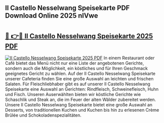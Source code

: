 ## Il Castello Nesselwang Speisekarte PDF Download Online 2025 nIVwe

# <h2><a href="http://gcacuh6.nevu.top/?p=Il+Castello+Nesselwang+Speisekarte">🔗 👉🔴 Il Castello Nesselwang Speisekarte 2025 PDF</a></h2>

[![Il Castello Nesselwang Speisekarte 2025 PDF](https://i.imgur.com/dBaPXMq.png)](http://gcacuh6.nevu.top/?p=Il+Castello+Nesselwang+Speisekarte)
In einem Restaurant oder Café bietet das Menü nicht nur eine Liste der angebotenen Gerichte, sondern auch die Möglichkeit, ein köstliches und für Ihren Geschmack geeignetes Gericht zu wählen. Auf der Il Castello Nesselwang Speisekarte unserer Cafeteria finden Sie eine große Auswahl an leichten und frischen Salaten. Für Fleischliebhaber gibt es auf unserer Il Castello Nesselwang Speisekarte eine Auswahl an Gerichten: Rindfleisch, Schweinefleisch, Huhn und Fisch. Unseren Auserwählten bieten wir köstliche Gerichte wie Schaschlik und Steak an, die im Feuer der alten Wälder zubereitet werden. Unsere Il Castello Nesselwang Speisekarte bietet eine große Auswahl an Desserts, von traditionellen Kuchen und Kuchen bis hin zu erlesenen Crème Brûlée und Schokoladenspezialitäten.
